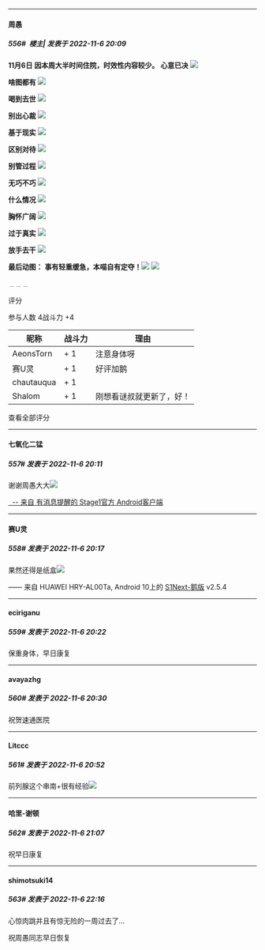 

*****

####  周愚  
##### 556#         楼主| 发表于 2022-11-6 20:09

<strong>11月6日</strong>
<strong>因本周大半时间住院，时效性内容较少。</strong>
<strong>
</strong>
<strong>心意已决</strong>
<strong><img src="https://p.sda1.dev/8/5e8908fcfe81f52778c6e2feabf7ecd4/bird.jpg" referrerpolicy="no-referrer"></strong>

<strong>啥图都有</strong>
<strong><img src="https://p.sda1.dev/8/8c205494a63005b262f721763182e2f2/crab.png" referrerpolicy="no-referrer"></strong>

<strong>喝到去世</strong>
<strong><img src="https://p.sda1.dev/8/a8f0dcf5662ec2e4f69172674589a017/bleach.jpg" referrerpolicy="no-referrer"></strong>

<strong>别出心裁</strong>
<strong><img src="https://p.sda1.dev/8/32a6af057f6f76c3daeff32dd9d74a41/dollar.png" referrerpolicy="no-referrer"></strong>

<strong>基于现实</strong>
<strong><img src="https://p.sda1.dev/8/f2b261753391bffa8b81c5a198f8afa8/harry.jpg" referrerpolicy="no-referrer"></strong>

<strong>区别对待</strong>
<strong><img src="https://p.sda1.dev/8/a7915f0d4e31b6ce3fd5dcd41a74ac42/irving.png" referrerpolicy="no-referrer"></strong>

<strong>别管过程</strong>
<strong><img src="https://p.sda1.dev/8/95dcb619b22b480d7ad11894056a8dab/park.gif" referrerpolicy="no-referrer"></strong>

<strong>无巧不巧</strong>
<strong><img src="https://p.sda1.dev/8/eed902e788a3761f0f687bf5cc881961/kanye.png" referrerpolicy="no-referrer"></strong>

<strong>什么情况</strong>
<strong><img src="https://p.sda1.dev/8/6b826d724ba655eccb222c424286cd5e/skeleton.gif" referrerpolicy="no-referrer"></strong>

<strong>胸怀广阔</strong>
<strong><img src="https://p.sda1.dev/8/502ac8c76f3843f2d04800ce10e90d93/music.png" referrerpolicy="no-referrer"></strong>

<strong>过于真实</strong>
<strong><img src="https://p.sda1.dev/8/b18268c6bc0d3cdd7390bdc011ae35f3/vic.png" referrerpolicy="no-referrer"></strong>

<strong>放手去干</strong>
<strong><img src="https://p.sda1.dev/8/210170b1c1fda4e1da49d2bee44ddea6/prost.png" referrerpolicy="no-referrer"></strong>

<strong>最后动图：</strong>
<strong>事有轻重缓急，本喵自有定夺！<img src="https://static.saraba1st.com/image/smiley/animal2017/009.png" referrerpolicy="no-referrer"></strong>
<strong><img src="https://p.sda1.dev/8/624e958d1525d406c77ce11f27d78092/box.gif" referrerpolicy="no-referrer"></strong>

﹍﹍﹍

评分

 参与人数 4战斗力 +4

|昵称|战斗力|理由|
|----|---|---|
| AeonsTorn| + 1|注意身体呀|
| 赛U灵| + 1|好评加鹅|
| chautauqua| + 1||
| Shalom| + 1|刚想看谜叔就更新了，好！|

查看全部评分

*****

####  七氧化二锰  
##### 557#       发表于 2022-11-6 20:11

谢谢周愚大大<img src="https://static.saraba1st.com/image/smiley/face2017/075.png" referrerpolicy="no-referrer">

[  -- 来自 有消息提醒的 Stage1官方 Android客户端](https://www.coolapk.com/apk/140634)

*****

####  赛U灵  
##### 558#       发表于 2022-11-6 20:17

果然还得是纸盒<img src="https://static.saraba1st.com/image/smiley/face2017/040.png" referrerpolicy="no-referrer">

—— 来自 HUAWEI HRY-AL00Ta, Android 10上的 [S1Next-鹅版](https://github.com/ykrank/S1-Next/releases) v2.5.4



*****

####  eciriganu  
##### 559#       发表于 2022-11-6 20:22

保重身体，早日康复

*****

####  avayazhg  
##### 560#       发表于 2022-11-6 20:30

祝贺速通医院



*****

####  Litccc  
##### 561#       发表于 2022-11-6 20:52

前列腺这个串南+很有经验<img src="https://static.saraba1st.com/image/smiley/face2017/037.png" referrerpolicy="no-referrer">



*****

####  哈里-谢顿  
##### 562#       发表于 2022-11-6 21:07

祝早日康复



*****

####  shimotsuki14  
##### 563#       发表于 2022-11-6 22:16

心惊肉跳并且有惊无险的一周过去了…

祝周愚同志早日恢复

